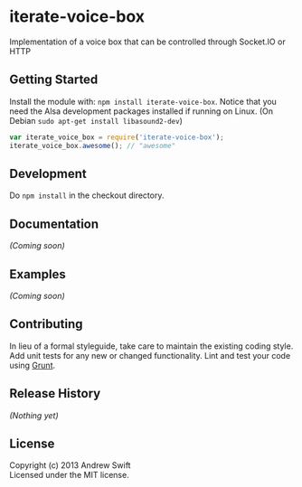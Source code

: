 # iterate-voice-box

Implementation of a voice box that can be controlled through Socket.IO or HTTP

## Getting Started

Install the module with: `npm install iterate-voice-box`.
Notice that you need the Alsa development packages installed if running on
Linux. (On Debian `sudo apt-get install libasound2-dev`)

```javascript
var iterate_voice_box = require('iterate-voice-box');
iterate_voice_box.awesome(); // "awesome"
```

## Development

Do `npm install` in the checkout directory.

## Documentation
_(Coming soon)_

## Examples
_(Coming soon)_

## Contributing
In lieu of a formal styleguide, take care to maintain the existing coding style. Add unit tests for any new or changed functionality. Lint and test your code using [Grunt](http://gruntjs.com/).

## Release History
_(Nothing yet)_

## License
Copyright (c) 2013 Andrew Swift  
Licensed under the MIT license.
